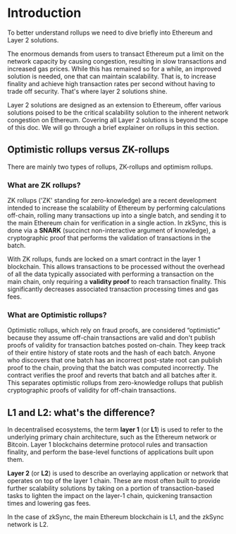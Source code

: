 # Introduction

To better understand rollups we need to dive briefly into Ethereum and Layer 2 solutions.

The enormous demands from users to transact Ethereum put a limit on the network capacity by causing congestion, resulting in slow transactions and increased gas prices. While this has remained so for a while, an improved solution is needed, one that can maintain scalability.
That is, to increase finality and achieve high transaction rates per second without having to trade off security. That's where layer 2 solutions shine.

Layer 2 solutions are designed as an extension to Ethereum, offer various solutions poised to be the critical scalability solution to the inherent network congestion on Ethereum. Covering all Layer 2 solutions is beyond the scope of this doc.
We will go through a brief explainer on rollups in this section.

## Optimistic rollups versus ZK-rollups

There are mainly two types of rollups, ZK-rollups and optimism rollups.

### What are ZK rollups?

ZK rollups ('ZK' standing for zero-knowledge) are a recent development intended to increase the scalability of Ethereum by performing calculations off-chain, rolling many transactions up into a single batch, and sending it to the main Ethereum chain for verification in a single action. 
In zkSync, this is done via a **SNARK** (succinct non-interactive argument of knowledge), a cryptographic proof that performs the validation of transactions in the batch.

With ZK rollups, funds are locked on a smart contract in the layer 1 blockchain. This allows transactions to be processed without the overhead of all the data typically associated with performing a transaction on the main chain, only requiring a **validity proof** to reach transaction finality. This significantly decreases associated transaction processing times and gas fees.

### What are Optimistic rollups?

Optimistic rollups, which rely on fraud proofs, are considered “optimistic” because they assume off-chain transactions are valid and don't publish proofs of validity for transaction batches posted on-chain. 
They keep track of their entire history of state roots and the hash of each batch. Anyone who discovers that one batch has an incorrect post-state root can publish proof to the chain, proving that the batch was computed incorrectly. 
The contract verifies the proof and reverts that batch and all batches after it.
This separates optimistic rollups from zero-knowledge rollups that publish cryptographic proofs of validity for off-chain transactions.

## L1 and L2: what's the difference?

In decentralised ecosystems, the term **layer 1** (or **L1**) is used to refer to the underlying primary chain architecture, such as the Ethereum network or Bitcoin. Layer 1 blockchains determine protocol rules and transaction finality,
and perform the base-level functions of applications built upon them.

**Layer 2** (or **L2**) is used to describe an overlaying application or network that operates on top of the layer 1 chain. These are most often built to provide further scalability solutions by taking on a portion of transaction-based tasks to lighten the impact on the layer-1 chain, quickening transaction times and lowering gas fees.

In the case of zkSync, the main Ethereum blockchain is L1, and the zkSync network is L2.

